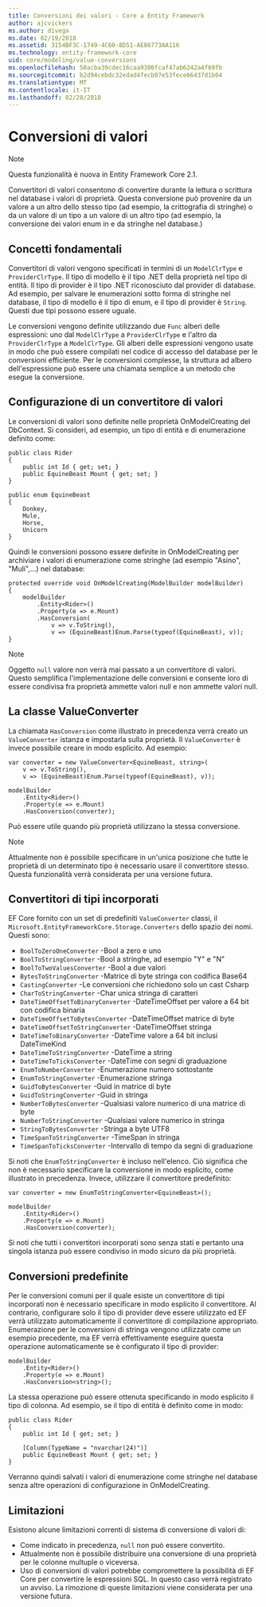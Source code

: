 ```yaml
---
title: Conversioni dei valori - Core a Entity Framework
author: ajcvickers
ms.author: divega
ms.date: 02/19/2018
ms.assetid: 3154BF3C-1749-4C60-8D51-AE86773AA116
ms.technology: entity-framework-core
uid: core/modeling/value-conversions
ms.openlocfilehash: 50acba39cdec16caa9300fcaf47ab6242a4f69fb
ms.sourcegitcommit: b2d94cebdc32edad4fecb07e53fece66437d1b04
ms.translationtype: MT
ms.contentlocale: it-IT
ms.lasthandoff: 02/28/2018
---
```

# <a name="value-conversions"></a>Conversioni di valori

> [!NOTE]  
> Questa funzionalità è nuova in Entity Framework Core 2.1.

Convertitori di valori consentono di convertire durante la lettura o scrittura nel database i valori di proprietà. Questa conversione può provenire da un valore a un altro dello stesso tipo (ad esempio, la crittografia di stringhe) o da un valore di un tipo a un valore di un altro tipo (ad esempio, la conversione dei valori enum in e da stringhe nel database.)

## <a name="fundamentals"></a>Concetti fondamentali

Convertitori di valori vengono specificati in termini di un `ModelClrType` e `ProviderClrType`. Il tipo di modello è il tipo .NET della proprietà nel tipo di entità. Il tipo di provider è il tipo .NET riconosciuto dal provider di database. Ad esempio, per salvare le enumerazioni sotto forma di stringhe nel database, il tipo di modello è il tipo di enum, e il tipo di provider è `String`. Questi due tipi possono essere uguale.

Le conversioni vengono definite utilizzando due `Func` alberi delle espressioni: uno dal `ModelClrType` a `ProviderClrType` e l'altro da `ProviderClrType` a `ModelClrType`. Gli alberi delle espressioni vengono usate in modo che può essere compilati nel codice di accesso del database per le conversioni efficiente. Per le conversioni complesse, la struttura ad albero dell'espressione può essere una chiamata semplice a un metodo che esegue la conversione.

## <a name="configuring-a-value-converter"></a>Configurazione di un convertitore di valori

Le conversioni di valori sono definite nelle proprietà OnModelCreating del DbContext. Si consideri, ad esempio, un tipo di entità e di enumerazione definito come:
```Csharp
public class Rider
{
    public int Id { get; set; }
    public EquineBeast Mount { get; set; }
}

public enum EquineBeast
{
    Donkey,
    Mule,
    Horse,
    Unicorn
}
```
Quindi le conversioni possono essere definite in OnModelCreating per archiviare i valori di enumerazione come stringhe (ad esempio "Asino", "Muli",...) nel database:
```Csharp
protected override void OnModelCreating(ModelBuilder modelBuilder)
{
    modelBuilder
        .Entity<Rider>()
        .Property(e => e.Mount)
        .HasConversion(
            v => v.ToString(),
            v => (EquineBeast)Enum.Parse(typeof(EquineBeast), v));
}
```
> [!NOTE]  
> Oggetto `null` valore non verrà mai passato a un convertitore di valori. Questo semplifica l'implementazione delle conversioni e consente loro di essere condivisa fra proprietà ammette valori null e non ammette valori null.

## <a name="the-valueconverter-class"></a>La classe ValueConverter

La chiamata `HasConversion` come illustrato in precedenza verrà creato un `ValueConverter` istanza e impostarla sulla proprietà. Il `ValueConverter` è invece possibile creare in modo esplicito. Ad esempio:
```Csharp
var converter = new ValueConverter<EquineBeast, string>(
    v => v.ToString(),
    v => (EquineBeast)Enum.Parse(typeof(EquineBeast), v));

modelBuilder
    .Entity<Rider>()
    .Property(e => e.Mount)
    .HasConversion(converter);
```
Può essere utile quando più proprietà utilizzano la stessa conversione.

> [!NOTE]  
> Attualmente non è possibile specificare in un'unica posizione che tutte le proprietà di un determinato tipo è necessario usare il convertitore stesso. Questa funzionalità verrà considerata per una versione futura.

## <a name="built-in-converters"></a>Convertitori di tipi incorporati

EF Core fornito con un set di predefiniti `ValueConverter` classi, il `Microsoft.EntityFrameworkCore.Storage.Converters` dello spazio dei nomi. Questi sono:
* `BoolToZeroOneConverter` -Bool a zero e uno
* `BoolToStringConverter` -Bool a stringhe, ad esempio "Y" e "N"
* `BoolToTwoValuesConverter` -Bool a due valori
* `BytesToStringConverter` -Matrice di byte stringa con codifica Base64
* `CastingConverter` -Le conversioni che richiedono solo un cast Csharp
* `CharToStringConverter` -Char unica stringa di caratteri
* `DateTimeOffsetToBinaryConverter` -DateTimeOffset per valore a 64 bit con codifica binaria
* `DateTimeOffsetToBytesConverter` -DateTimeOffset matrice di byte
* `DateTimeOffsetToStringConverter` -DateTimeOffset stringa
* `DateTimeToBinaryConverter` -DateTime valore a 64 bit inclusi DateTimeKind
* `DateTimeToStringConverter` -DateTime a string
* `DateTimeToTicksConverter` -DateTime con segni di graduazione
* `EnumToNumberConverter` -Enumerazione numero sottostante
* `EnumToStringConverter` -Enumerazione stringa
* `GuidToBytesConverter` -Guid in matrice di byte
* `GuidToStringConverter` -Guid in stringa
* `NumberToBytesConverter` -Qualsiasi valore numerico di una matrice di byte
* `NumberToStringConverter` -Qualsiasi valore numerico in stringa
* `StringToBytesConverter` -Stringa a byte UTF8
* `TimeSpanToStringConverter` -TimeSpan in stringa
* `TimeSpanToTicksConverter` -Intervallo di tempo da segni di graduazione

Si noti che `EnumToStringConverter` è incluso nell'elenco. Ciò significa che non è necessario specificare la conversione in modo esplicito, come illustrato in precedenza. Invece, utilizzare il convertitore predefinito:
```Csharp
var converter = new EnumToStringConverter<EquineBeast>();

modelBuilder
    .Entity<Rider>()
    .Property(e => e.Mount)
    .HasConversion(converter);
```
Si noti che tutti i convertitori incorporati sono senza stati e pertanto una singola istanza può essere condiviso in modo sicuro da più proprietà.

## <a name="pre-defined-conversions"></a>Conversioni predefinite

Per le conversioni comuni per il quale esiste un convertitore di tipi incorporati non è necessario specificare in modo esplicito il convertitore. Al contrario, configurare solo il tipo di provider deve essere utilizzato ed EF verrà utilizzato automaticamente il convertitore di compilazione appropriato. Enumerazione per le conversioni di stringa vengono utilizzate come un esempio precedente, ma EF verrà effettivamente eseguire questa operazione automaticamente se è configurato il tipo di provider:
```Csharp
modelBuilder
    .Entity<Rider>()
    .Property(e => e.Mount)
    .HasConversion<string>();
```
La stessa operazione può essere ottenuta specificando in modo esplicito il tipo di colonna. Ad esempio, se il tipo di entità è definito come in modo:
```Csharp
public class Rider
{
    public int Id { get; set; }

    [Column(TypeName = "nvarchar(24)")]
    public EquineBeast Mount { get; set; }
}
```
Verranno quindi salvati i valori di enumerazione come stringhe nel database senza altre operazioni di configurazione in OnModelCreating.

## <a name="limitations"></a>Limitazioni

Esistono alcune limitazioni correnti di sistema di conversione di valori di:
* Come indicato in precedenza, `null` non può essere convertito.
* Attualmente non è possibile distribuire una conversione di una proprietà per le colonne multuple o viceversa.
* Uso di conversioni di valori potrebbe compromettere la possibilità di EF Core per convertire le espressioni SQL. In questo caso verrà registrato un avviso.
La rimozione di queste limitazioni viene considerata per una versione futura.
